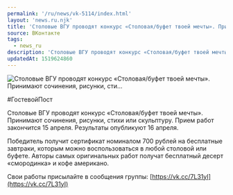 ```yaml
---
permalink: '/ru/news/vk-5114/index.html'
layout: 'news.ru.njk'
title: 'Столовые ВГУ проводят конкурс «Столовая/буфет твоей мечты». Принимают сочинения, рисунки, сти'
source: ВКонтакте
tags:
  - news_ru
description: 'Столовые ВГУ проводят конкурс «Столовая/буфет твоей мечты». Принимают сочинения, рисунки, сти…'
updatedAt: 1519624860
---
```

![Столовые ВГУ проводят конкурс «Столовая/буфет твоей мечты». Принимают сочинения, рисунки, сти…](https://sun9-39.userapi.com/impf/c841026/v841026303/76c4e/50ZipYk8stg.jpg?size=1280x914&quality=96&sign=0fd0e609faf03c038b8b0c7978b1c423&c_uniq_tag=Ej2NswTGKQenbLvNfquAEtOuxgC5pibI1mzVeWY6OXg&type=album)

#ГостевойПост

Столовые ВГУ проводят конкурс «Столовая/буфет твоей мечты». Принимают сочинения, рисунки, стихи или скульптуру. Прием работ закончится 15 апреля. Результаты опубликуют 16 апреля.

Победитель получит сертификат номиналом 700 рублей на бесплатные завтраки, которым можно воспользоваться в любой столовой или буфете. Авторы самых оригинальных работ получат бесплатный десерт «смородинка» и кофе американо.

Свои работы присылайте в сообщения группы:
[https://vk.cc/7L31yI](https://vk.cc/7L31yI)
